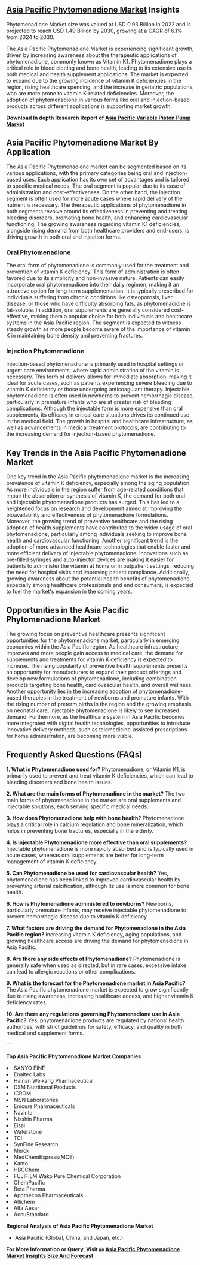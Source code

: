 <h2><a href="https://www.verifiedmarketreports.com/download-sample/?rid=365350&amp;utm_source=Github-Feb&amp;utm_medium=225" target="_blank">Asia Pacific Phytomenadione Market</a> Insights</h2><p>Phytomenadione Market size was valued at USD 0.93 Billion in 2022 and is projected to reach USD 1.49 Billion by 2030, growing at a CAGR of 6.1% from 2024 to 2030.</p><p><p>The Asia Pacific Phytomenadione Market is experiencing significant growth, driven by increasing awareness about the therapeutic applications of phytomenadione, commonly known as Vitamin K1. Phytomenadione plays a critical role in blood clotting and bone health, leading to its extensive use in both medical and health supplement applications. The market is expected to expand due to the growing incidence of vitamin K deficiencies in the region, rising healthcare spending, and the increase in geriatric populations, who are more prone to vitamin K-related deficiencies. Moreover, the adoption of phytomenadione in various forms like oral and injection-based products across different applications is supporting market growth. <strong><p><strong>Download In depth Research Report of <a href="https://www.verifiedmarketreports.com/download-sample/?rid=236118&amp;utm_source=Pulse-Dec&amp;utm_medium=225" target="_blank">Asia Pacific Variable Piston Pump Market</a></strong></p></strong></p> <h2>Asia Pacific Phytomenadione Market By Application</h2> <p>The Asia Pacific Phytomenadione market can be segmented based on its various applications, with the primary categories being oral and injection-based uses. Each application has its own set of advantages and is tailored to specific medical needs. The oral segment is popular due to its ease of administration and cost-effectiveness. On the other hand, the injection segment is often used for more acute cases where rapid delivery of the nutrient is necessary. The therapeutic applications of phytomenadione in both segments revolve around its effectiveness in preventing and treating bleeding disorders, promoting bone health, and enhancing cardiovascular functioning. The growing awareness regarding vitamin K1 deficiencies, alongside rising demand from both healthcare providers and end-users, is driving growth in both oral and injection forms. <h3>Oral Phytomenadione</h3> <p>The oral form of phytomenadione is commonly used for the treatment and prevention of vitamin K deficiency. This form of administration is often favored due to its simplicity and non-invasive nature. Patients can easily incorporate oral phytomenadione into their daily regimen, making it an attractive option for long-term supplementation. It is typically prescribed for individuals suffering from chronic conditions like osteoporosis, liver disease, or those who have difficulty absorbing fats, as phytomenadione is fat-soluble. In addition, oral supplements are generally considered cost-effective, making them a popular choice for both individuals and healthcare systems in the Asia Pacific region. The segment is expected to witness steady growth as more people become aware of the importance of vitamin K in maintaining bone density and preventing fractures. <h3>Injection Phytomenadione</h3> <p>Injection-based phytomenadione is primarily used in hospital settings or urgent care environments, where rapid administration of the vitamin is necessary. This form of delivery allows for immediate absorption, making it ideal for acute cases, such as patients experiencing severe bleeding due to vitamin K deficiency or those undergoing anticoagulant therapy. Injectable phytomenadione is often used in newborns to prevent hemorrhagic disease, particularly in premature infants who are at greater risk of bleeding complications. Although the injectable form is more expensive than oral supplements, its efficacy in critical care situations drives its continued use in the medical field. The growth in hospital and healthcare infrastructure, as well as advancements in medical treatment protocols, are contributing to the increasing demand for injection-based phytomenadione. <h2>Key Trends in the Asia Pacific Phytomenadione Market</h2> <p>One key trend in the Asia Pacific phytomenadione market is the increasing prevalence of vitamin K deficiency, especially among the aging population. As more individuals in the region suffer from age-related conditions that impair the absorption or synthesis of vitamin K, the demand for both oral and injectable phytomenadione products has surged. This has led to a heightened focus on research and development aimed at improving the bioavailability and effectiveness of phytomenadione formulations. Moreover, the growing trend of preventive healthcare and the rising adoption of health supplements have contributed to the wider usage of oral phytomenadione, particularly among individuals seeking to improve bone health and cardiovascular functioning. Another significant trend is the adoption of more advanced healthcare technologies that enable faster and more efficient delivery of injectable phytomenadione. Innovations such as pre-filled syringes and auto-injector devices are making it easier for patients to administer the vitamin at home or in outpatient settings, reducing the need for hospital visits and improving patient compliance. Additionally, growing awareness about the potential health benefits of phytomenadione, especially among healthcare professionals and end consumers, is expected to fuel the market's expansion in the coming years. <h2>Opportunities in the Asia Pacific Phytomenadione Market</h2> <p>The growing focus on preventive healthcare presents significant opportunities for the phytomenadione market, particularly in emerging economies within the Asia Pacific region. As healthcare infrastructure improves and more people gain access to medical care, the demand for supplements and treatments for vitamin K deficiency is expected to increase. The rising popularity of preventive health supplements presents an opportunity for manufacturers to expand their product offerings and develop new formulations of phytomenadione, including combination products targeting bone health, cardiovascular health, and overall wellness. Another opportunity lies in the increasing adoption of phytomenadione-based therapies in the treatment of newborns and premature infants. With the rising number of preterm births in the region and the growing emphasis on neonatal care, injectable phytomenadione is likely to see increased demand. Furthermore, as the healthcare system in Asia Pacific becomes more integrated with digital health technologies, opportunities to introduce innovative delivery methods, such as telemedicine-assisted prescriptions for home administration, are becoming more viable. <h2>Frequently Asked Questions (FAQs)</h2> <p><strong>1. What is Phytomenadione used for?</strong> Phytomenadione, or Vitamin K1, is primarily used to prevent and treat vitamin K deficiencies, which can lead to bleeding disorders and bone health issues.</p> <p><strong>2. What are the main forms of Phytomenadione in the market?</strong> The two main forms of phytomenadione in the market are oral supplements and injectable solutions, each serving specific medical needs.</p> <p><strong>3. How does Phytomenadione help with bone health?</strong> Phytomenadione plays a critical role in calcium regulation and bone mineralization, which helps in preventing bone fractures, especially in the elderly.</p> <p><strong>4. Is injectable Phytomenadione more effective than oral supplements?</strong> Injectable phytomenadione is more rapidly absorbed and is typically used in acute cases, whereas oral supplements are better for long-term management of vitamin K deficiency.</p> <p><strong>5. Can Phytomenadione be used for cardiovascular health?</strong> Yes, phytomenadione has been linked to improved cardiovascular health by preventing arterial calcification, although its use is more common for bone health.</p> <p><strong>6. How is Phytomenadione administered to newborns?</strong> Newborns, particularly premature infants, may receive injectable phytomenadione to prevent hemorrhagic disease due to vitamin K deficiency.</p> <p><strong>7. What factors are driving the demand for Phytomenadione in the Asia Pacific region?</strong> Increasing vitamin K deficiency, aging populations, and growing healthcare access are driving the demand for phytomenadione in Asia Pacific.</p> <p><strong>8. Are there any side effects of Phytomenadione?</strong> Phytomenadione is generally safe when used as directed, but in rare cases, excessive intake can lead to allergic reactions or other complications.</p> <p><strong>9. What is the forecast for the Phytomenadione market in Asia Pacific?</strong> The Asia Pacific phytomenadione market is expected to grow significantly due to rising awareness, increasing healthcare access, and higher vitamin K deficiency rates.</p> <p><strong>10. Are there any regulations governing Phytomenadione use in Asia Pacific?</strong> Yes, phytomenadione products are regulated by national health authorities, with strict guidelines for safety, efficacy, and quality in both medical and supplement forms.</p> ```</p><p><strong>Top Asia Pacific Phytomenadione Market Companies</strong></p><div data-test-id=""><p><li>SANYO FINE</li><li> Enaltec Labs</li><li> Hainan Weikang Pharmaceutical</li><li> DSM Nutritional Products</li><li> ICROM</li><li> MSN Laboratories</li><li> Emcure Pharmaceuticals</li><li> Navinta</li><li> Nisshin Pharma</li><li> Eisai</li><li> Waterstone</li><li> TCI</li><li> SynFine Research</li><li> Merck</li><li> MedChemExpress(MCE)</li><li> Kanto</li><li> HBCChem</li><li> FUJIFILM Wako Pure Chemical Corporation</li><li> ChemPacific</li><li> Beta Pharma</li><li> Apothecon Pharmaceuticals</li><li> Allichem</li><li> Alfa Aesar</li><li> AccuStandard</li></p><div><strong>Regional Analysis of&nbsp;Asia Pacific Phytomenadione Market</strong></div><ul><li dir="ltr"><p dir="ltr">Asia Pacific (Global, China, and Japan, etc.)</p></li></ul><p><strong>For More Information or Query, Visit @&nbsp;</strong><strong><a href="https://www.verifiedmarketreports.com/product/phytomenadione-market/?utm_source=Github-Feb&amp;utm_medium=225" target="_blank">Asia Pacific Phytomenadione Market Insights Size And Forecast</a></strong></p></div><h2>&nbsp;</h2><div data-test-id="">&nbsp;</div>
